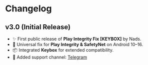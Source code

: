 # Changelog

## v3.0 (Initial Release)
- ✨ First public release of **Play Integrity Fix [KEYBOX]** by Nads.
- 🔐 Universal fix for **Play Integrity & SafetyNet** on Android 10–16.
- 📦 Integrated **Keybox** for extended compatibility.
- 📢 Added support channel: [Telegram](https://t.me/Itsmenads)
